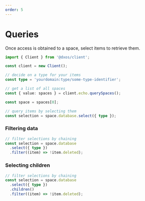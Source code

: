 ```yaml
---
order: 5
---
```


# Queries

Once access is obtained to a space, select items to retrieve them.

```ts file=./snippets/read-items.ts#L5-
import { Client } from '@dxos/client';

const client = new Client();

// decide on a type for your items
const type = 'yourdomain:type/some-type-identifier';

// get a list of all spaces
const { value: spaces } = client.echo.querySpaces();

const space = spaces[0];

// query items by selecting them
const selection = space.database.select({ type });
```

### Filtering data

```ts file=./snippets/read-items-selections.ts#L17-
// filter selections by chaining
const selection = space.database
  .select({ type })
  .filter((item) => !item.deleted);
```

### Selecting children

```ts file=./snippets/read-items-selections-children.ts#L17-
// filter selections by chaining
const selection = space.database
  .select({ type })
  .children()
  .filter((item) => !item.deleted);
```
